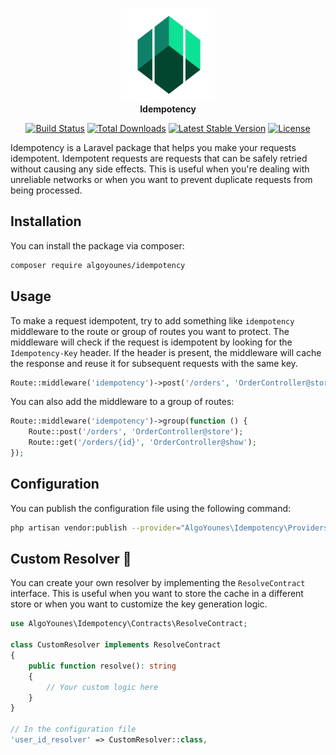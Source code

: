 <p align="center">
<img width="150" height="150" src="assets/logo.png" alt="Laravel Idempotency Logo"/>
<br><b>Idempotency</b>
</p>
<p align="center">
<a href="https://github.com/algoyounes/idempotency/actions"><img src="https://github.com/algoyounes/idempotency/actions/workflows/unit-tests.yml/badge.svg" alt="Build Status"></a>
<a href="https://packagist.org/packages/algoyounes/idempotency"><img src="https://img.shields.io/packagist/dt/algoyounes/idempotency" alt="Total Downloads"></a>
<a href="https://packagist.org/packages/algoyounes/idempotency"><img src="https://img.shields.io/packagist/v/algoyounes/idempotency" alt="Latest Stable Version"></a>
<a href="https://packagist.org/packages/algoyounes/idempotency"><img src="https://img.shields.io/packagist/l/algoyounes/idempotency" alt="License"></a>
</p>

Idempotency is a Laravel package that helps you make your requests idempotent. Idempotent requests are requests that can be safely retried without causing any side effects. This is useful when you're dealing with unreliable networks or when you want to prevent duplicate requests from being processed.

## Installation

You can install the package via composer:

```bash
composer require algoyounes/idempotency
```

## Usage

To make a request idempotent, try to add something like `idempotency` middleware to the route or group of routes you want to protect. The middleware will check if the request is idempotent by looking for the `Idempotency-Key` header. If the header is present, the middleware will cache the response and reuse it for subsequent requests with the same key.

```php
Route::middleware('idempotency')->post('/orders', 'OrderController@store');
```

You can also add the middleware to a group of routes:

```php
Route::middleware('idempotency')->group(function () {
    Route::post('/orders', 'OrderController@store');
    Route::get('/orders/{id}', 'OrderController@show');
});
```

## Configuration

You can publish the configuration file using the following command:

```bash
php artisan vendor:publish --provider="AlgoYounes\Idempotency\Providers\IdempotencyServiceProvider" --tag="config"
```

## Custom Resolver 🔧

You can create your own resolver by implementing the `ResolveContract` interface. 
This is useful when you want to store the cache in a different store or when you want to customize the key generation logic.

```php
use AlgoYounes\Idempotency\Contracts\ResolveContract;

class CustomResolver implements ResolveContract
{
    public function resolve(): string
    {
        // Your custom logic here
    }
}

// In the configuration file
'user_id_resolver' => CustomResolver::class,

```
